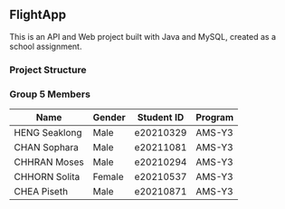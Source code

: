 <!DOCTYPE html>
<html>
<head>

</head>
<body>

<h2>FlightApp</h2>
<p>This is an API and Web project built with Java and MySQL, created as a school assignment.</p>

<h3>Project Structure</h3>
<h3>Group 5 Members</h3>

<table>
  <thead>
    <tr>
      <th>Name</th>
      <th>Gender</th>
      <th>Student ID</th>
      <th>Program</th>
    </tr>
  </thead>
  <tbody>
    <tr>
      <td>HENG Seaklong</td>
      <td>Male</td>
      <td>e20210329</td>
       <td>AMS-Y3</td>
    </tr>
        <tr>
      <td>CHAN Sophara</td>
          <td>Male</td>
      <td>e20211081</td>
           <td>AMS-Y3</td>
    </tr>
      <tr>
      <td>CHHRAN Moses</td>
        <td>Male</td>
      <td>e20210294</td>
         <td>AMS-Y3</td>
    </tr>
        <tr>
      <td>CHHORN Solita </td>
          <td>Female</td>
      <td>e20210537</td>
           <td>AMS-Y3</td>
    </tr>
          <tr>
      <td>CHEA Piseth </td>
            <td>Male</td>
      <td>e20210871</td>
             <td>AMS-Y3</td>
    </tr>
  </tbody>
</table>

</body>
</html>
